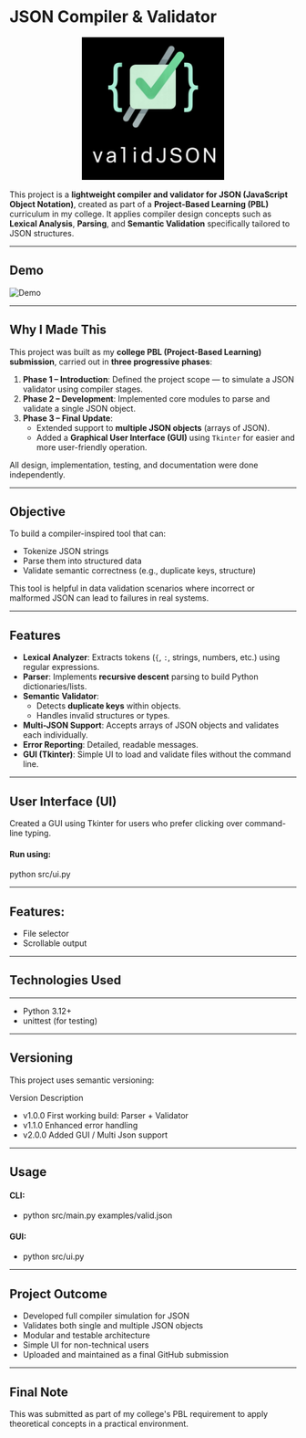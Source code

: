 # JSON Compiler & Validator

<p align="center">
  <img src="logo.jpeg" width="250"/>
</p>

This project is a **lightweight compiler and validator for JSON (JavaScript Object Notation)**, created as part of a **Project-Based Learning (PBL)** curriculum in my college. It applies compiler design concepts such as **Lexical Analysis**, **Parsing**, and **Semantic Validation** specifically tailored to JSON structures.

---

## Demo

![Demo](./demo.gif)

---

## Why I Made This

This project was built as my **college PBL (Project-Based Learning) submission**, carried out in **three progressive phases**:

1. **Phase 1 – Introduction**: Defined the project scope — to simulate a JSON validator using compiler stages.
2. **Phase 2 – Development**: Implemented core modules to parse and validate a single JSON object.
3. **Phase 3 – Final Update**: 
   - Extended support to **multiple JSON objects** (arrays of JSON).
   - Added a **Graphical User Interface (GUI)** using `Tkinter` for easier and more user-friendly operation.

All design, implementation, testing, and documentation were done independently.

---

## Objective

To build a compiler-inspired tool that can:
- Tokenize JSON strings
- Parse them into structured data
- Validate semantic correctness (e.g., duplicate keys, structure)

This tool is helpful in data validation scenarios where incorrect or malformed JSON can lead to failures in real systems.

---

## Features

- **Lexical Analyzer**: Extracts tokens (`{`, `:`, strings, numbers, etc.) using regular expressions.
- **Parser**: Implements **recursive descent** parsing to build Python dictionaries/lists.
- **Semantic Validator**:
  - Detects **duplicate keys** within objects.
  - Handles invalid structures or types.
- **Multi-JSON Support**: Accepts arrays of JSON objects and validates each individually.
- **Error Reporting**: Detailed, readable messages.
- **GUI (Tkinter)**: Simple UI to load and validate files without the command line.
    
---

## User Interface (UI)

Created a GUI using Tkinter for users who prefer clicking over command-line typing.

#### Run using:

 python src/ui.py 

---

## Features:

- File selector
- Scrollable output

---

## Technologies Used

---
- Python 3.12+
- unittest (for testing)

---

## Versioning

This project uses semantic versioning:

Version	Description
- v1.0.0	First working build: Parser + Validator
- v1.1.0	Enhanced error handling
- v2.0.0	Added GUI / Multi Json support

---

## Usage

#### CLI:
- python src/main.py examples/valid.json
  
#### GUI:
- python src/ui.py

---

## Project Outcome

- Developed full compiler simulation for JSON
- Validates both single and multiple JSON objects
- Modular and testable architecture
- Simple UI for non-technical users
- Uploaded and maintained as a final GitHub submission

---

## Final Note

This was submitted as part of my college's PBL requirement to apply theoretical concepts in a practical environment.
